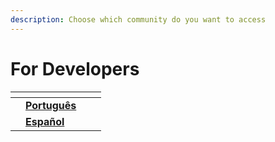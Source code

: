 ```yaml
---
description: Choose which community do you want to access
---
```


# For Developers

<table data-view="cards"><thead><tr><th></th><th></th><th></th><th data-hidden data-card-cover data-type="files"></th></tr></thead><tbody><tr><td></td><td><a href="portugues.md"><strong>Português</strong></a></td><td></td><td></td></tr><tr><td></td><td><a href="espanol.md"><strong>Español</strong></a></td><td></td><td></td></tr></tbody></table>
